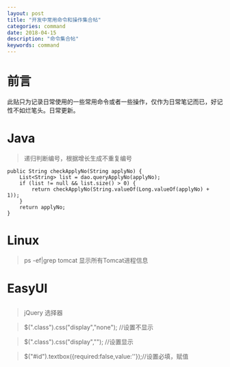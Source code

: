 ```yaml
---
layout: post
title: "开发中常用命令和操作集合帖"
categories: command
date: 2018-04-15 
description: "命令集合帖"
keywords: command
---  
```


# 前言

此贴只为记录日常使用的一些常用命令或者一些操作，仅作为日常笔记而已，好记性不如烂笔头。日常更新。

# Java

> 递归判断编号，根据增长生成不重复编号

    public String checkApplyNo(String applyNo) {
		List<String> list = dao.queryApplyNo(applyNo);
		if (list != null && list.size() > 0) {
			return checkApplyNo(String.valueOf(Long.valueOf(applyNo) + 1));
		}
		return applyNo;
	}


# Linux

> ps -ef|grep tomcat  显示所有Tomcat进程信息



# EasyUI

##

> jQuery 选择器



> $(".class").css("display","none");  //设置不显示

> $(".class").css("display","");  //设置显示

> $("#id").textbox({required:false,value:''});//设置必填，赋值

